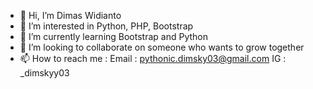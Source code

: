 - 👋 Hi, I’m Dimas Widianto
- 👀 I’m interested in Python, PHP, Bootstrap
- 🌱 I’m currently learning Bootstrap and Python
- 💞️ I’m looking to collaborate on someone who wants to grow together
- 📫 How to reach me :
Email : pythonic.dimsky03@gmail.com
IG : _dimskyy03

<!---
dimskyy03/dimskyy03 is a ✨ special ✨ repository because its `README.md` (this file) appears on your GitHub profile.
You can click the Preview link to take a look at your changes.
--->
